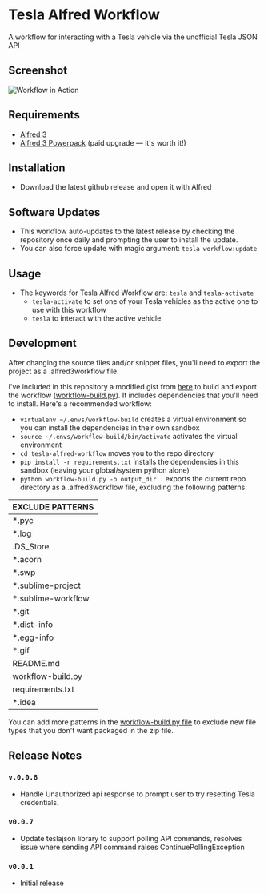 # Tesla Alfred Workflow
A workflow for interacting with a Tesla vehicle via the unofficial Tesla JSON API

## Screenshot
![Workflow in Action](workflow.gif)

## Requirements
* [Alfred 3](https://www.alfredapp.com)
* [Alfred 3 Powerpack](https://www.alfredapp.com/powerpack/) (paid upgrade — it's worth it!)

## Installation
* Download the latest github release and open it with Alfred

## Software Updates
* This workflow auto-updates to the latest release by checking the repository once daily and prompting the user to install the update.
* You can also force update with magic argument: `tesla workflow:update`

## Usage
* The keywords for Tesla Alfred Workflow are: `tesla` and `tesla-activate`
  * `tesla-activate` to set one of your Tesla vehicles as the active one to use with this workflow
  * `tesla` to interact with the active vehicle

## Development
After changing the source files and/or snippet files, you'll need to export the project as a .alfred3workflow file.

I've included in this repository a modified gist from [here](https://gist.github.com/deanishe/b16f018119ef3fe951af) to build and export the workflow ([workflow-build.py](workflow-build.py)).
It includes dependencies that you'll need to install. Here's a recommended workflow:
* `virtualenv ~/.envs/workflow-build` creates a virtual environment so you can install the dependencies in their own sandbox
* `source ~/.envs/workflow-build/bin/activate` activates the virtual environment
* `cd tesla-alfred-workflow` moves you to the repo directory
* `pip install -r requirements.txt` installs the dependencies in this sandbox (leaving your global/system python alone)
* `python workflow-build.py -o output_dir .` exports the current repo directory as a .alfred3workflow file, excluding the following patterns:

|EXCLUDE PATTERNS|
|---|
|\*.pyc|
|\*.log|
|.DS_Store|
|\*.acorn|
|\*.swp|
|\*.sublime-project|
|\*.sublime-workflow|
|\*.git|
|\*.dist-info|
|\*.egg-info|
|\*.gif|
|README.md|
|workflow-build.py|
|requirements.txt|
|\*.idea|

You can add more patterns in the [workflow-build.py file](workflow-build.py) to exclude new file types that you don't want packaged in the zip file.

 

## Release Notes
### `v.0.0.8`
* Handle Unauthorized api response to prompt user to try resetting Tesla credentials.
### `v0.0.7`
* Update teslajson library to support polling API commands, resolves issue where sending API command raises ContinuePollingException
### `v0.0.1`
* Initial release

